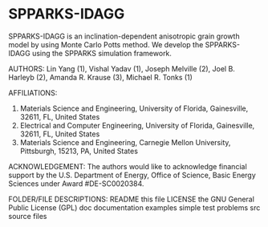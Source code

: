 # SPPARKS-IDAGG
SPPARKS-IDAGG is an inclination-dependent anisotropic grain growth model by using Monte Carlo Potts method. We develop the SPPARKS-IDAGG using the SPPARKS simulation framework.

AUTHORS: 
Lin Yang (1), Vishal Yadav (1), Joseph Melville (2), Joel B. Harleyb (2), Amanda R. Krause (3), Michael R. Tonks (1)

AFFILIATIONS:
1. Materials Science and Engineering, University of Florida, Gainesville, 32611, FL, United States
2. Electrical and Computer Engineering, University of Florida, Gainesville, 32611, FL, United States
3. Materials Science and Engineering, Carnegie Mellon University, Pittsburgh, 15213, PA, United States

ACKNOWLEDGEMENT:
The authors would like to acknowledge financial support by the U.S. Department of Energy, Office of Science, Basic Energy Sciences under Award #DE-SC0020384.

FOLDER/FILE DESCRIPTIONS:
README			   this file
LICENSE			   the GNU General Public License (GPL)
doc			   documentation
examples		   simple test problems
src			   source files